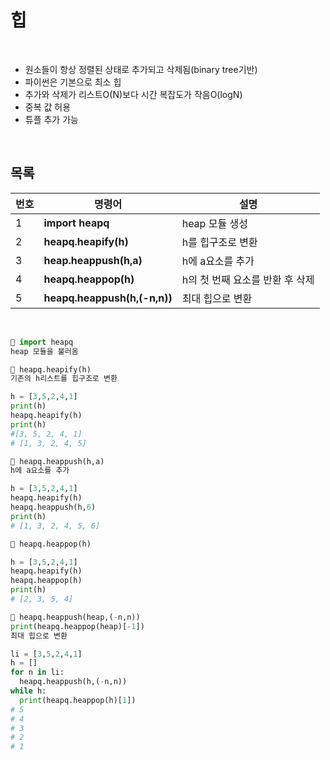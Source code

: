 # 힙

<br/>

- 원소들이 항상 정렬된 상태로 추가되고 삭제됨(binary tree기반)
- 파이썬은 기본으로 최소 힙
- 추가와 삭제가 리스트O(N)보다 시간 복잡도가 작음O(logN)
- 중복 값 허용
- 튜플 추가 가능

<br/>

## 목록
|번호|명령어|설명|
|--|--------|----------------------------------------------------|
|1|**import heapq**|heap 모듈 생성|
|2|**heapq.heapify(h)**|h를 힙구조로 변환|
|3|**heap.heappush(h,a)**|h에 a요소를 추가|
|4|**heapq.heappop(h)**|h의 첫 번째 요소를 반환 후 삭제|
|5|**heapq.heappush(h,(-n,n))**|최대 힙으로 변환|


<br/>

```python
🌈 import heapq
heap 모듈을 불러옴
```

```python
🌈 heapq.heapify(h)
기존의 h리스트를 힙구조로 변환

h = [3,5,2,4,1]
print(h)
heapq.heapify(h)
print(h)
#[3, 5, 2, 4, 1]
# [1, 3, 2, 4, 5]
```

```python
🌈 heapq.heappush(h,a)
h에 a요소를 추가

h = [3,5,2,4,1]
heapq.heapify(h)
heapq.heappush(h,6)
print(h)
# [1, 3, 2, 4, 5, 6]
```

```python
🌈 heapq.heappop(h)

h = [3,5,2,4,1]
heapq.heapify(h)
heapq.heappop(h)
print(h)
# [2, 3, 5, 4]
```

```python
🌈 heapq.heappush(heap,(-n,n))
print(heapq.heappop(heap)[-1])
최대 힙으로 변환

li = [3,5,2,4,1]
h = []
for n in li:
  heapq.heappush(h,(-n,n))
while h:
  print(heapq.heappop(h)[1])
# 5
# 4
# 3
# 2
# 1
```
